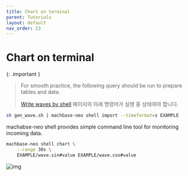 ```yaml
---
title: Chart on terminal
parent: Tutorials
layout: default
nav_order: 23
---
```


# Chart on terminal

{: .important }
> For smooth practice, the following query should be run to prepare tables and data.
> 
> [Write waves by shell](./23.shell-write-waves.md) 페이지의 아래 명령어가 실행 중 상태여야 합니다.
```sh
sh gen_wave.sh | machbase-neo shell import --timeformat=s EXAMPLE
```
> 

machabse-neo shell provides simple command line tool for monitoring incoming data.

```sh
machbase-neo shell chart \
    --range 30s \
    EXAMPLE/wave.sin#value EXAMPLE/wave.cos#value
```

![img](../img/term-chart02.gif)

